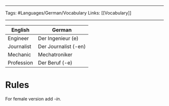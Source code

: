 ___
Tags: #Languages/German/Vocabulary 
Links: [[Vocabulary]]
___
English | German
------------ | ------------
Engineer | Der Ingenieur (e)
Journalist | Der Journalist (-en)
Mechanic |Mechatroniker
Profession | Der Beruf (-e)

# Rules
For female version add *-in*.